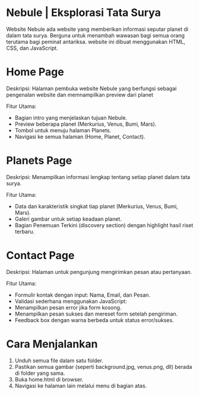 # Nebule | Eksplorasi Tata Surya
Website Nebule ada website yang memberikan informasi seputar planet di dalam tata surya. Berguna untuk menambah wawasan bagi semua orang terutama bagi peminat antariksa. website ini dibuat menggunakan HTML, CSS, dan JavaScript.

# Home Page
Deskripsi:
Halaman pembuka website Nebule yang berfungsi sebagai pengenalan website dan memnampilkan preview dari planet

Fitur Utama:
- Bagian intro yang menjelaskan tujuan Nebule.
- Preview beberapa planet (Merkurius, Venus, Bumi, Mars).
- Tombol untuk menuju halaman Planets.
- Navigasi ke semua halaman (Home, Planet, Contact).

# Planets Page
Deskripsi:
Menampilkan informasi lengkap tentang setiap planet dalam tata surya.

Fitur Utama:
- Data dan karakteristik singkat tiap planet (Merkurius, Venus, Bumi, Mars).
- Galeri gambar untuk setiap keadaan planet.
- Bagian Penemuan Terkini (discovery section) dengan highlight hasil riset terbaru.

# Contact Page
Deskripsi:
Halaman untuk pengunjung mengirimkan pesan atau pertanyaan.

Fitur Utama:
- Formulir kontak dengan input: Nama, Email, dan Pesan.
- Validasi sederhana menggunakan JavaScript:
- Menampilkan pesan error jika form kosong.
- Menampilkan pesan sukses dan mereset form setelah pengiriman.
- Feedback box dengan warna berbeda untuk status error/sukses.

# Cara Menjalankan
1. Unduh semua file dalam satu folder.
2. Pastikan semua gambar (seperti background.jpg, venus.png, dll) berada di folder yang sama.
3. Buka home.html di browser.
4. Navigasi ke halaman lain melalui menu di bagian atas.
